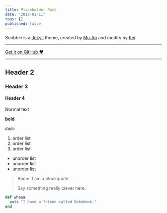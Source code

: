 ```yaml
---
title: Placeholder Post
date: "2013-01-11"
tags: []
published: false
---
```


Scribble is a [Jekyll](http://jekyllrb.com/) theme, created by [Mu-An](http://muan.co/) and modify by [Rei](http://chloerei.com/).

---

<a href="https://github.com/chloerei/scribble" target="_blank" class="big-button gray">Get it on GitHub &hearts;</a>

---

## Header 2

### Header 3

#### Header 4

Normal text

**bold**

_italic_

1. order list
2. order list
3. order list

- unorder list
- unorder list
- unorder list

> Boom. I am a blockquote.
> 
> Say something really clever here.

```ruby
def whaaa
  puts "I have a friend called Bobobmob."
end
```


